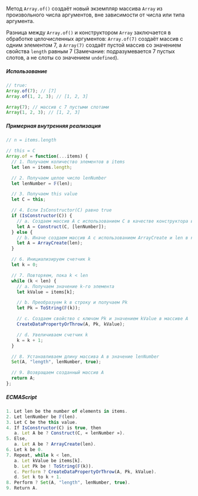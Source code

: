 Метод `Array.of()` создаёт новый экземпляр массива `Array` из произвольного числа аргументов, вне зависимости от числа или типа аргумента.

Разница между `Array.of()` и конструктором `Array` заключается в обработке целочисленных аргументов: `Array.of(7)` создаёт массив с одним элементом 7, а `Array(7)` создаёт пустой массив со значением свойства `length` равным 7 (Замечание: подразумевается 7 пустых слотов, а не слоты со значением `undefined`).

##### Использование

```js
// true:
Array.of(7); // [7]
Array.of(1, 2, 3); // [1, 2, 3]

Array(7); // массив с 7 пустыми слотами
Array(1, 2, 3); // [1, 2, 3]
```

##### Примерная внутренняя реализация

```js
// n = items.length

// this = C
Array.of = function(...items) {
  // 1. Получаем количество элементов в items
  let len = items.length;

  // 2. Получаем целое число lenNumber
  let lenNumber = 𝔽(len);

  // 3. Получаем this value
  let C = this;

  // 4. Если IsConstructor(C) равно true
  if (IsConstructor(C)) {
    // a. Создаем массив A с использованием C в качестве конструктора и lenNumber в качестве аргумента
    let A = Construct(C, [lenNumber]);
  } else {
    // b. Иначе создаем массив A с использованием ArrayCreate и len в качестве аргумента
    let A = ArrayCreate(len);
  }

  // 6. Инициализируем счетчик k
  let k = 0;

  // 7. Повторяем, пока k < len
  while (k < len) {
    // a. Получаем значение k-го элемента
    let kValue = items[k];

    // b. Преобразуем k в строку и получаем Pk
    let Pk = ToString(𝔽(k));

    // c. Создаем свойство с ключом Pk и значением kValue в массиве A
    CreateDataPropertyOrThrow(A, Pk, kValue);

    // d. Увеличиваем счетчик k
    k = k + 1;
  }

  // 8. Устанавливаем длину массива A в значение lenNumber
  Set(A, "length", lenNumber, true);

  // 9. Возвращаем созданный массив A
  return A;
};
```

##### ECMAScript

```js
1. Let len be the number of elements in items.
2. Let lenNumber be 𝔽(len).
3. Let C be the this value.
4. If IsConstructor(C) is true, then
   a. Let A be ? Construct(C, « lenNumber »).
5. Else,
   a. Let A be ? ArrayCreate(len).
6. Let k be 0.
7. Repeat, while k < len,
   a. Let kValue be items[k].
   b. Let Pk be ! ToString(𝔽(k)).
   c. Perform ? CreateDataPropertyOrThrow(A, Pk, kValue).
   d. Set k to k + 1.
8. Perform ? Set(A, "length", lenNumber, true).
9. Return A.
```